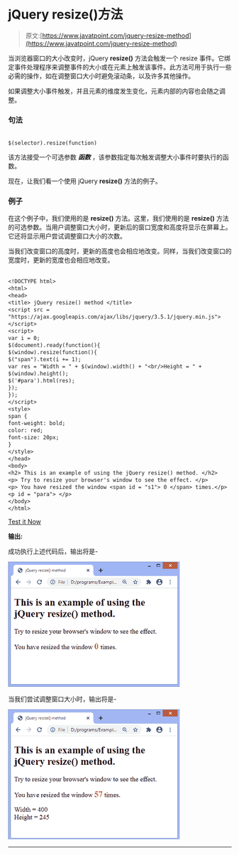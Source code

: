 # jQuery resize()方法

> 原文:[https://www.javatpoint.com/jquery-resize-method](https://www.javatpoint.com/jquery-resize-method)

当浏览器窗口的大小改变时，jQuery **resize()** 方法会触发一个 resize 事件。它绑定事件处理程序来调整事件的大小或在元素上触发该事件。此方法可用于执行一些必需的操作，如在调整窗口大小时避免滚动条，以及许多其他操作。

如果调整大小事件触发，并且元素的维度发生变化，元素内部的内容也会随之调整。

### 句法

```

$(selector).resize(function)

```

该方法接受一个可选参数 ***函数*** ，该参数指定每次触发调整大小事件时要执行的函数。

现在，让我们看一个使用 jQuery **resize()** 方法的例子。

### 例子

在这个例子中，我们使用的是 **resize()** 方法。这里，我们使用的是 **resize()** 方法的可选参数。当用户调整窗口大小时，更新后的窗口宽度和高度将显示在屏幕上。它还将显示用户尝试调整窗口大小的次数。

当我们改变窗口的高度时，更新的高度也会相应地改变。同样，当我们改变窗口的宽度时，更新的宽度也会相应地改变。

```

<!DOCTYPE html>
<html>
<head>
<title> jQuery resize() method </title>
<script src = "https://ajax.googleapis.com/ajax/libs/jquery/3.5.1/jquery.min.js"> </script>
<script>
var i = 0;
$(document).ready(function(){
$(window).resize(function(){
$("span").text(i += 1);
var res = "Width = " + $(window).width() + "<br/>Height = " + $(window).height();
$('#para').html(res);
});
});
</script>
<style>
span {
font-weight: bold;
color: red;
font-size: 20px;
}
</style>
</head>
<body>
<h2> This is an example of using the jQuery resize() method. </h2>
<p> Try to resize your browser's window to see the effect. </p>
<p> You have resized the window <span id = "s1"> 0 </span> times.</p>
<p id = "para"> </p>
</body>
</html>

```

[Test it Now](https://www.javatpoint.com/oprweb/test.jsp?filename=jquery-resize-method1)

**输出:**

成功执行上述代码后，输出将是-

![jQuery resize() method](img/c1851f1924238995c91b400c3dcf872f.png)

当我们尝试调整窗口大小时，输出将是-

![jQuery resize() method](img/3c8add66d00f4410dc7df7409feb8ec0.png)

* * *